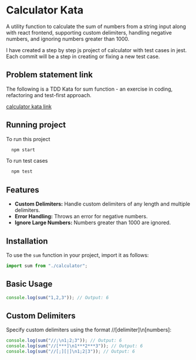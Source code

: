 # Calculator Kata

A utility function to calculate the sum of numbers from a string input along with react frontend, supporting custom delimiters, handling negative numbers, and ignoring numbers greater than 1000.

I have created a step by step js project of calculator with test cases in jest.
Each commit will be a step in creating or fixing a new test case.

## Problem statement link

The following is a TDD Kata for sum function - an exercise in coding, refactoring and test-first approach.

[calculator kata link](https://osherove.com/tdd-kata-1/)

## Running project

To run this project

```bash
  npm start
```

To run test cases

```bash
  npm test
```

## Features

- **Custom Delimiters:** Handle custom delimiters of any length and multiple delimiters.
- **Error Handling:** Throws an error for negative numbers.
- **Ignore Large Numbers:** Numbers greater than 1000 are ignored.

## Installation

To use the `sum` function in your project, import it as follows:

```javascript
import sum from "./calculator";
```

## Basic Usage

```javascript
console.log(sum("1,2,3")); // Output: 6
```

## Custom Delimiters

Specify custom delimiters using the format //[delimiter]\n[numbers]:

```javascript
console.log(sum("//;\n1;2;3")); // Output: 6
console.log(sum("//[***]\n1***2***3")); // Output: 6
console.log(sum("//[;][|]\n1;2|3")); // Output: 6
```
